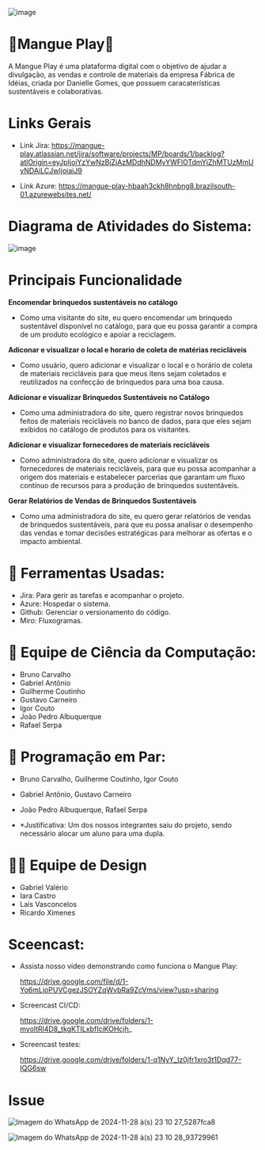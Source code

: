 ![image](https://github.com/user-attachments/assets/a63bcaf5-b3e6-47f0-84eb-361b0cb964ee)

# 🌳Mangue Play🌳
 A Mangue Play é uma plataforma digital com o objetivo de ajudar a divulgação, as vendas e controle de materiais da empresa Fábrica de Idéias, criada por Danielle Gomes, que possuem caracaterísticas sustentáveis e colaborativas.

# Links Gerais
 - Link Jira: https://mangue-play.atlassian.net/jira/software/projects/MP/boards/1/backlog?atlOrigin=eyJpIjoiYzYwNzBjZjAzMDdhNDMyYWFlOTdmYjZhMTUzMmUyNDAiLCJwIjoiaiJ9

- Link Azure: https://mangue-play-hbaah3ckh8hnbng8.brazilsouth-01.azurewebsites.net/

# Diagrama de Atividades do Sistema:
![image](https://github.com/user-attachments/assets/8096557a-36f8-42dc-a27b-2bce2ce5c27d)

# Principais Funcionalidade

<strong>Encomendar brinquedos sustentáveis no catálogo</p></strong>
- Como uma visitante do site, eu quero encomendar um brinquedo sustentável disponível no catálogo, para que eu possa garantir a compra de um produto ecológico e apoiar a reciclagem.</p1>

<strong>Adiconar e visualizar o local e horario de coleta de matérias recicláveis</p></strong>
- Como usuário, quero adicionar e visualizar o local e o horário de coleta de materiais recicláveis para que meus itens sejam coletados e reutilizados na confecção de brinquedos para uma boa causa.</p1>

<strong>Adicionar e visualizar Brinquedos Sustentáveis no Catálogo</p></strong>
- Como uma administradora do site, quero registrar novos brinquedos feitos de materiais recicláveis no banco de dados, para que eles sejam exibidos no catálogo de produtos para os visitantes.</p1>

<strong>Adicionar e visualizar fornecedores de materiais recicláveis</p></strong>
- Como administradora do site, quero adicionar e visualizar os fornecedores de materiais recicláveis, para que eu possa acompanhar a origem dos materiais e estabelecer parcerias que garantam um fluxo contínuo de recursos para a produção de brinquedos sustentáveis.</p1>

<strong>Gerar Relatórios de Vendas de Brinquedos Sustentáveis</p></strong>
- Como uma administradora do site, eu quero gerar relatórios de vendas de brinquedos sustentáveis, para que eu possa analisar o desempenho das vendas e tomar decisões estratégicas para melhorar as ofertas e o impacto ambiental.</p1>

# 🧰 Ferramentas Usadas:
- Jira: Para gerir as tarefas e acompanhar o projeto.
- Azure: Hospedar o sistema.
- Github: Gerenciar o versionamento do código.
- Miro: Fluxogramas.

# 👥 Equipe de Ciência da Computação:
- Bruno Carvalho
- Gabriel Antônio
- Guilherme Coutinho
- Gustavo Carneiro
- Igor Couto
- João Pedro Albuquerque
- Rafael Serpa

# 👥 Programação em Par:
- Bruno Carvalho, Guilherme Coutinho, Igor Couto

- Gabriel Antônio, Gustavo Carneiro
 
- João Pedro Albuquerque, Rafael Serpa

- *Justificativa: Um dos nossos integrantes saiu do projeto, sendo necessário alocar um aluno para uma dupla.
# 🧑‍🎨 Equipe de Design
- Gabriel Valério
- Iara Castro
- Laís Vasconcelos
- Ricardo Ximenes

# Sceencast:
- Assista nosso vídeo demonstrando como funciona o Mangue Play:
  
  https://drive.google.com/file/d/1-Yo6mLjoPUVCgezJSOYZqWvbRa9ZcVms/view?usp=sharing

- Screencast CI/CD:
  
    https://drive.google.com/drive/folders/1-myoltRl4D8_tkgKTILxbfIciKOHcjh_

- Screencast testes:

  https://drive.google.com/drive/folders/1-q1NyY_Iz0jfr1xro3t1Dqd77-IQG6sw

  
# Issue
![Imagem do WhatsApp de 2024-11-28 à(s) 23 10 27_5287fca8](https://github.com/user-attachments/assets/3513a96d-b84d-4eb6-89cb-43ceb4d59da9)

![Imagem do WhatsApp de 2024-11-28 à(s) 23 10 28_93729961](https://github.com/user-attachments/assets/8b21b5fc-c4d1-4517-b1c3-525517b08f95)


